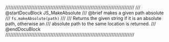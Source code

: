 ////////////////////////////////////////////////////////////////////////////////
/// @startDocuBlock JS_MakeAbsolute
/// @brief makes a given path absolute
/// `fs.makeAbsolute(path)`
///
/// Returns the given string if it is an absolute path, otherwise an
/// absolute path to the same location is returned.
/// @endDocuBlock
////////////////////////////////////////////////////////////////////////////////